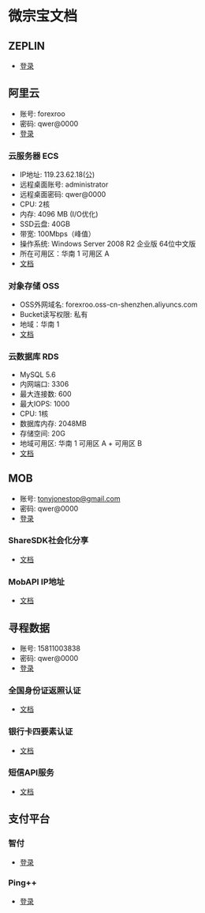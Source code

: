 # 微宗宝文档

## ZEPLIN
* [登录](https://app.zeplin.io/login.html)

## 阿里云
* 账号: forexroo
* 密码: qwer@0000
* [登录](https://account.aliyun.com/login/login.htm)

### 云服务器 ECS
* IP地址: 119.23.62.18(公)
* 远程桌面账号: administrator
* 远程桌面密码: qwer@0000
* CPU: 2核
* 内存: 4096 MB (I/O优化)
* SSD云盘: 40GB 
* 带宽: 100Mbps（峰值）
* 操作系统:  Windows Server 2008 R2 企业版 64位中文版
* 所在可用区：华南 1 可用区 A
* [文档](https://help.aliyun.com/product/25365.html?spm=5176.750001.2.1.JEAjS4)

### 对象存储 OSS
* OSS外网域名: forexroo.oss-cn-shenzhen.aliyuncs.com
* Bucket读写权限: 私有
* 地域：华南 1
* [文档](https://help.aliyun.com/product/31815.html?spm=5176.750001.2.6.IJA4Kp)

### 云数据库 RDS
* MySQL 5.6
* 内网端口: 3306
* 最大连接数: 600
* 最大IOPS: 1000
* CPU: 1核
* 数据库内存: 2048MB
* 存储空间: 20G
* 地域可用区: 华南 1 可用区 A + 可用区 B
* [文档](https://help.aliyun.com/product/26090.html?spm=5176.750001.2.16.8ImS8W)

## MOB
* 账号: tonyjonestop@gmail.com
* 密码: qwer@0000
* [登录](http://www.mob.com/developer/login)

### ShareSDK社会化分享
* [文档](http://wiki.mob.com/android_快速集成指南/)

### MobAPI IP地址
* [文档](http://wiki.mob.com/api-android/)

## 寻程数据
* 账号: 15811003838
* 密码: qwer@0000
* [登录](http://www.apistore.cn/user/Login)

### 全国身份证返照认证
* [文档](http://www.apistore.cn/data/2)

### 银行卡四要素认证
* [文档](http://www.apistore.cn/data/6)

### 短信API服务
* [文档](http://www.apistore.cn/data/88)

## 支付平台

### 智付
* [登录](https://merchants.dinpay.com/merchantUserLogin)

### Ping++
* [登录](https://dashboard.pingxx.com/login)







